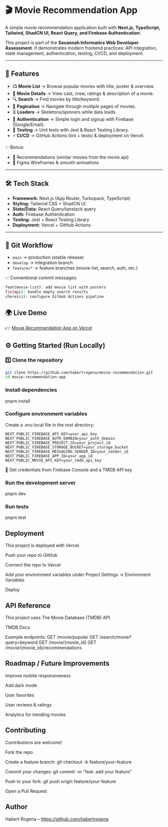 # 🎬 Movie Recommendation App

A simple movie recommendation application built with **Next.js, TypeScript, Tailwind, ShadCN UI, React Query, and Firebase Authentication**.

This project is part of the **Savannah Informatics Web Developer Assessment**. It demonstrates modern frontend practices: API integration, state management, authentication, testing, CI/CD, and deployment.

---

## 🚀 Features

- 📺 **Movie List** → Browse popular movies with title, poster & overview.
- 🎥 **Movie Details** → View cast, crew, ratings & description of a movie.
- 🔍 **Search** → Find movies by title/keyword.
- 📄 **Pagination** → Navigate through multiple pages of movies.
- ⏳ **Loaders** → Skeletons/spinners while data loads.
- 🔑 **Authentication** → Simple login and signup with Firebase (Google/Email).
- 🧪 **Testing** → Unit tests with Jest & React Testing Library.
- ⚡ **CI/CD** → GitHub Actions (lint + tests) & deployment on Vercel.

✨ Bonus:

- 🎯 Recommendations (similar movies from the movie api)
- 🎨 Figma Wireframes & smooth animations

---

## 🛠️ Tech Stack

- **Framework:** Next.js (App Router, Turbopack, TypeScript)
- **Styling:** Tailwind CSS + ShadCN UI
- **State/Data:** React Query/tanstack query
- **Auth:** Firebase Authentication
- **Testing:** Jest + React Testing Library
- **Deployment:** Vercel + GitHub Actions

---

## 🌱 Git Workflow

- `main` → production (stable release)
- `develop` → integration branch
- `feature/*` → feature branches (movie-list, search, auth, etc.)

✅ Conventional commit messages:

```bash
feat(movie-list): add movie list with posters
fix(api): handle empty search results
chore(ci): configure GitHub Actions pipeline
```

## 🌍 Live Demo

👉 [Movie Recommendation App on Vercel](https://movie-recommendation-five-beta.vercel.app/)

## ⚙️ Getting Started (Run Locally)

### 1️⃣ Clone the repository

```bash
git clone https://github.com/habertrogena/movie-recommendation.git
cd movie-recommendation-app
```

### Install dependencies

pnpm install

### Configure environment variables

Create a .env.local file in the root directory:

```
NEXT_PUBLIC_FIREBASE_API_KEY=your_api_key
NEXT_PUBLIC_FIREBASE_AUTH_DOMAIN=your_auth_domain
NEXT_PUBLIC_FIREBASE_PROJECT_ID=your_project_id
NEXT_PUBLIC_FIREBASE_STORAGE_BUCKET=your_storage_bucket
NEXT_PUBLIC_FIREBASE_MESSAGING_SENDER_ID=your_sender_id
NEXT_PUBLIC_FIREBASE_APP_ID=your_app_id
NEXT_PUBLIC_MOVIE_API_KEY=your_tmdb_api_key
```

🔑 Get credentials from Firebase Console
and a TMDB API key

### Run the development server

pnpm dev

### Run tests

pnpm test

## Deployment

This project is deployed with Vercel.

Push your repo to GitHub

Connect the repo to Vercel

Add your environment variables under Project Settings → Environment Variables

Deploy

## API Reference

This project uses The Movie Database (TMDB) API.

TMDB Docs

Example endpoints:
GET /movie/popular
GET /search/movie?query=keyword
GET /movie/{movie_id}
GET /movie/{movie_id}/recommendations

## Roadmap / Future Improvements

Improve mobile responsiveness

Add dark mode

User favorites

User reviews & ratings

Analytics for trending movies

## Contributing

Contributions are welcome!

Fork the repo

Create a feature branch: git checkout -b feature/your-feature

Commit your changes: git commit -m "feat: add your feature"

Push to your fork: git push origin feature/your-feature

Open a Pull Request

## Author

Habert Rogena – https://github.com/habertrogena
